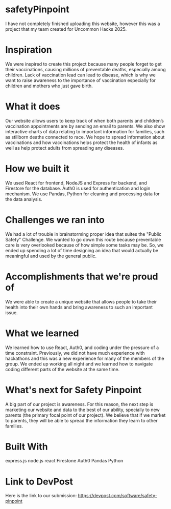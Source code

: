 # safetyPinpoint

I have not completely finished uploading this website, however this was a project that my team created for Uncommon Hacks 2025.

# Inspiration
We were inspired to create this project because many people forget to get their vaccinations, causing millions of preventable deaths, especially among children. Lack of vaccination lead can lead to disease, which is why we want to raise awareness to the importance of vaccination especially for children and mothers who just gave birth.

# What it does
Our website allows users to keep track of when both parents and children’s vaccination appointments are by sending an email to parents. We also show interactive charts of data relating to important information for families, such as stillborn deaths connected to race. We hope to spread information about vaccinations and how vaccinations helps protect the health of infants as well as help protect adults from spreading any diseases.

# How we built it
We used React for frontend, NodeJS and Express for backend, and Firestore for the database. Auth0 is used for authentication and login mechanism. We use Pandas, Python for cleaning and processing data for the data analysis.

# Challenges we ran into
We had a lot of trouble in brainstorming proper idea that suites the "Public Safety" Challenge. We wanted to go down this route because preventable care is very overlooked because of how simple some tasks may be. So, we ended up spending a lot of time designing an idea that would actually be meaningful and used by the general public.

# Accomplishments that we're proud of
We were able to create a unique website that allows people to take their health into their own hands and bring awareness to such an important issue.

# What we learned
We learned how to use React, Auth0, and coding under the pressure of a time constraint. Previously, we did not have much experience with hackathons and this was a new experience for many of the members of the group. We ended up working all night and we learned how to navigate coding different parts of the website at the same time.

# What's next for Safety Pinpoint
A big part of our project is awareness. For this reason, the next step is marketing our website and data to the best of our ability, specially to new parents (the primary focal point of our project). We believe that if we market to parents, they will be able to spread the information they learn to other families.

# Built With
express.js
node.js
react
Firestone
Auth0
Pandas
Python

# Link to DevPost

Here is the link to our submission: https://devpost.com/software/safety-pinpoint
